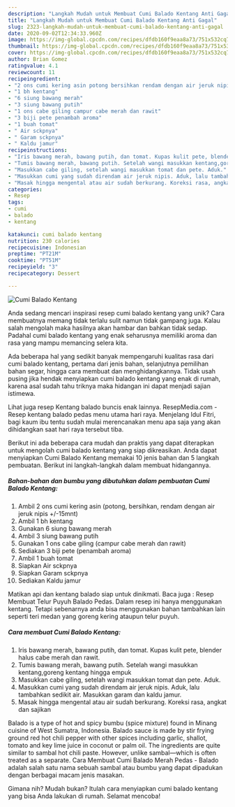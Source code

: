 ```yaml
---
description: "Langkah Mudah untuk Membuat Cumi Balado Kentang Anti Gagal"
title: "Langkah Mudah untuk Membuat Cumi Balado Kentang Anti Gagal"
slug: 2323-langkah-mudah-untuk-membuat-cumi-balado-kentang-anti-gagal
date: 2020-09-02T12:34:33.960Z
image: https://img-global.cpcdn.com/recipes/dfdb160f9eaa8a73/751x532cq70/cumi-balado-kentang-foto-resep-utama.jpg
thumbnail: https://img-global.cpcdn.com/recipes/dfdb160f9eaa8a73/751x532cq70/cumi-balado-kentang-foto-resep-utama.jpg
cover: https://img-global.cpcdn.com/recipes/dfdb160f9eaa8a73/751x532cq70/cumi-balado-kentang-foto-resep-utama.jpg
author: Brian Gomez
ratingvalue: 4.1
reviewcount: 11
recipeingredient:
- "2 ons cumi kering asin potong bersihkan rendam dengan air jeruk nipis 15mnt"
- "1 bh kentang"
- "6 siung bawang merah"
- "3 siung bawang putih"
- "1 ons cabe giling campur cabe merah dan rawit"
- "3 biji pete penambah aroma"
- "1 buah tomat"
- " Air sckpnya"
- " Garam sckpnya"
- " Kaldu jamur"
recipeinstructions:
- "Iris bawang merah, bawang putih, dan tomat. Kupas kulit pete, blender halus cabe merah dan rawit."
- "Tumis bawang merah, bawang putih. Setelah wangi masukkan kentang,goreng kentang hingga empuk"
- "Masukkan cabe giling, setelah wangi masukkan tomat dan pete. Aduk."
- "Masukkan cumi yang sudah direndam air jeruk nipis. Aduk, lalu tambahkan sedikit air. Masukkan garam dan kaldu jamur."
- "Masak hingga mengental atau air sudah berkurang. Koreksi rasa, angkat dan sajikan"
categories:
- Resep
tags:
- cumi
- balado
- kentang

katakunci: cumi balado kentang 
nutrition: 230 calories
recipecuisine: Indonesian
preptime: "PT21M"
cooktime: "PT51M"
recipeyield: "3"
recipecategory: Dessert

---
```



![Cumi Balado Kentang](https://img-global.cpcdn.com/recipes/dfdb160f9eaa8a73/751x532cq70/cumi-balado-kentang-foto-resep-utama.jpg)

Anda sedang mencari inspirasi resep cumi balado kentang yang unik? Cara membuatnya memang tidak terlalu sulit namun tidak gampang juga. Kalau salah mengolah maka hasilnya akan hambar dan bahkan tidak sedap. Padahal cumi balado kentang yang enak seharusnya memiliki aroma dan rasa yang mampu memancing selera kita.

Ada beberapa hal yang sedikit banyak mempengaruhi kualitas rasa dari cumi balado kentang, pertama dari jenis bahan, selanjutnya pemilihan bahan segar, hingga cara membuat dan menghidangkannya. Tidak usah pusing jika hendak menyiapkan cumi balado kentang yang enak di rumah, karena asal sudah tahu triknya maka hidangan ini dapat menjadi sajian istimewa.

Lihat juga resep Kentang balado buncis enak lainnya. ResepMedia.com - Resep kentang balado pedas menu utama hari raya. Menjelang Idul Fitri, bagi kaum ibu tentu sudah mulai merencanakan menu apa saja yang akan dihidangkan saat hari raya tersebut tiba.


Berikut ini ada beberapa cara mudah dan praktis yang dapat diterapkan untuk mengolah cumi balado kentang yang siap dikreasikan. Anda dapat menyiapkan Cumi Balado Kentang memakai 10 jenis bahan dan 5 langkah pembuatan. Berikut ini langkah-langkah dalam membuat hidangannya.

<!--inarticleads1-->

##### Bahan-bahan dan bumbu yang dibutuhkan dalam pembuatan Cumi Balado Kentang:

1. Ambil 2 ons cumi kering asin (potong, bersihkan, rendam dengan air jeruk nipis +/-15mnt)
1. Ambil 1 bh kentang
1. Gunakan 6 siung bawang merah
1. Ambil 3 siung bawang putih
1. Gunakan 1 ons cabe giling (campur cabe merah dan rawit)
1. Sediakan 3 biji pete (penambah aroma)
1. Ambil 1 buah tomat
1. Siapkan  Air sckpnya
1. Siapkan  Garam sckpnya
1. Sediakan  Kaldu jamur


Matikan api dan kentang balado siap untuk dinikmati. Baca juga : Resep Membuat Telur Puyuh Balado Pedas. Dalam resep ini hanya menggunakan kentang. Tetapi sebenarnya anda bisa menggunakan bahan tambahkan lain seperti teri medan yang goreng kering ataupun telur puyuh. 

<!--inarticleads2-->

##### Cara membuat Cumi Balado Kentang:

1. Iris bawang merah, bawang putih, dan tomat. Kupas kulit pete, blender halus cabe merah dan rawit.
1. Tumis bawang merah, bawang putih. Setelah wangi masukkan kentang,goreng kentang hingga empuk
1. Masukkan cabe giling, setelah wangi masukkan tomat dan pete. Aduk.
1. Masukkan cumi yang sudah direndam air jeruk nipis. Aduk, lalu tambahkan sedikit air. Masukkan garam dan kaldu jamur.
1. Masak hingga mengental atau air sudah berkurang. Koreksi rasa, angkat dan sajikan


Balado is a type of hot and spicy bumbu (spice mixture) found in Minang cuisine of West Sumatra, Indonesia. Balado sauce is made by stir frying ground red hot chili pepper with other spices including garlic, shallot, tomato and key lime juice in coconut or palm oil. The ingredients are quite similar to sambal hot chili paste. However, unlike sambal—which is often treated as a separate. Cara Membuat Cumi Balado Merah Pedas - Balado adalah salah satu nama sebuah sambal atau bumbu yang dapat dipadukan dengan berbagai macam jenis masakan. 

Gimana nih? Mudah bukan? Itulah cara menyiapkan cumi balado kentang yang bisa Anda lakukan di rumah. Selamat mencoba!
